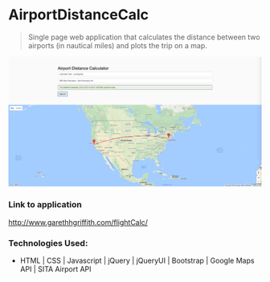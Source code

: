 # AirportDistanceCalc
> Single page web application that calculates the distance between two airports (in nautical miles) and plots the trip on a map.

![Screenshot](https://raw.githubusercontent.com/garethhgriffith/README_IMAGES/master/airportDist.png "Screenshot")

### Link to application
http://www.garethhgriffith.com/flightCalc/
### Technologies Used:
- HTML | CSS | Javascript | jQuery | jQueryUI | Bootstrap | Google Maps API | SITA Airport API
